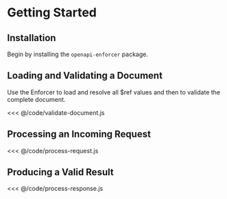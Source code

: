 # Getting Started

## Installation

Begin by installing the `openapi-enforcer` package.

<CodeSwitcher :languages="{npm: 'NPM',yarn: 'Yarn'}">
<template v-slot:npm>

```shell
npm install openapi-enforcer
```

</template>
<template v-slot:yarn>

```shell
yarn add openapi-enforcer
```

</template>
</CodeSwitcher>

## Loading and Validating a Document

Use the Enforcer to load and resolve all $ref values and then to validate the complete document.

<<< @/code/validate-document.js

## Processing an Incoming Request

<<< @/code/process-request.js

## Producing a Valid Result

<<< @/code/process-response.js

